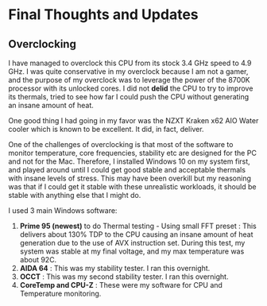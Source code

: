 # Final Thoughts and Updates

## Overclocking
I have managed to overclock this CPU from its stock 3.4 GHz speed to 4.9 GHz. I was quite conservative in my overclock because I am not a gamer, and the purpose of my overclock was to leverage the power of the 8700K processor with its unlocked cores. I did not **delid** the CPU to try to improve its thermals, tried to see how far I could push the CPU without generating an insane amount of heat.

One good thing I had going in my favor was the NZXT Kraken x62 AIO Water cooler which is known to be excellent. It did, in fact, deliver.

One of the challenges of overclocking is that most of the software to monitor temperature, core frequencies, stability etc are designed for the PC and not for the Mac. Therefore, I installed Windows 10 on my system first, and played around until I could get good stable and acceptable thermals with insane levels of stress. This may have been overkill but my reasoning was that if I could get it stable with these unrealistic workloads, it should be stable with anything else that I might do.

I used 3 main Windows software:
1. **Prime 95 (newest)** to do Thermal testing - Using small FFT preset : This delivers about 130% TDP to the CPU causing an insane amount of heat generation due to the use of AVX instruction set. During this test, my system was stable at my final voltage, and my max temperature was about 92C. 
2. **AIDA 64** : This was my stability tester. I ran this overnight.
3. **OCCT** : This was my second stability tester. I ran this overnight.
4. **CoreTemp and CPU-Z** : These were my software for CPU and Temperature monitoring.

